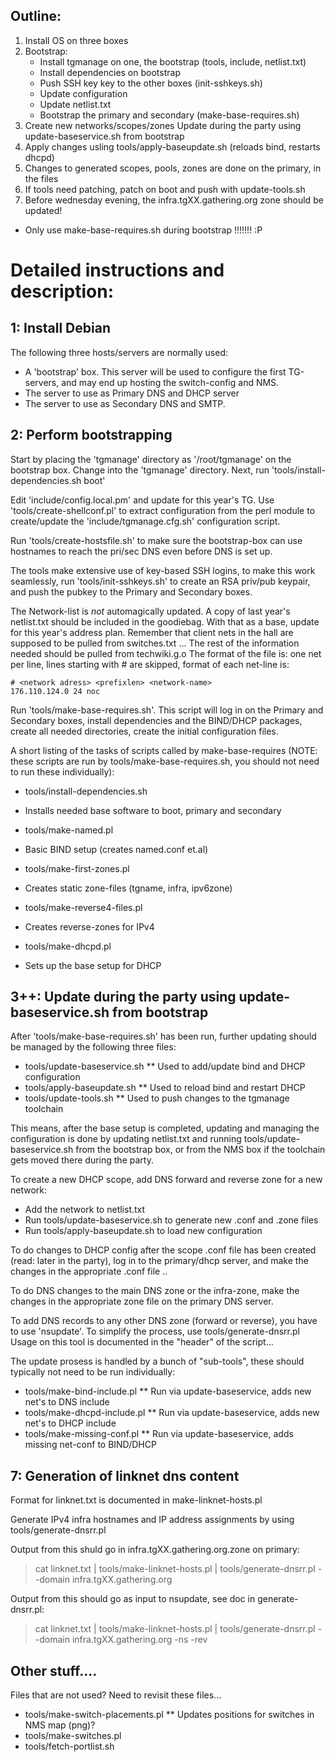 Outline:
------------------------------------------------------------------

  1. Install OS on three boxes
  2. Bootstrap:
     * Install tgmanage on one, the bootstrap (tools, include, netlist.txt)
     * Install dependencies on bootstrap
     * Push SSH key key to the other boxes (init-sshkeys.sh)
     * Update configuration
     * Update netlist.txt
     * Bootstrap the primary and secondary (make-base-requires.sh)
  3. Create new networks/scopes/zones Update during the party using 
    update-baseservice.sh from bootstrap
  4. Apply changes usling tools/apply-baseupdate.sh (reloads bind, restarts dhcpd)
  5. Changes to generated scopes, pools, zones are done on the primary, in the files
  6. If tools need patching, patch on boot and push with update-tools.sh
  7. Before wednesday evening, the infra.tgXX.gathering.org zone should be updated!
  * Only use make-base-requires.sh during bootstrap !!!!!!! :P

Detailed instructions and description:
==================================================================
 
1: Install Debian
------------------------------------------------------------------

The following three hosts/servers are normally used:
 * A 'bootstrap' box. This server will be used to configure
   the first TG-servers, and may end up hosting the switch-config and NMS.
 * The server to use as Primary DNS and DHCP server
 * The server to use as Secondary DNS and SMTP.

2: Perform bootstrapping
------------------------------------------------------------------

Start by placing the 'tgmanage' directory as '/root/tgmanage' on the bootstrap
box.  Change into the 'tgmanage' directory. Next, run
'tools/install-dependencies.sh boot'


Edit 'include/config.local.pm' and update for this year's TG.  Use
'tools/create-shellconf.pl' to extract configuration from the perl module to
create/update the 'include/tgmanage.cfg.sh' configuration script.

Run 'tools/create-hostsfile.sh' to make sure the bootstrap-box can use
hostnames to reach the pri/sec DNS even before DNS is set up.

The tools make extensive use of key-based SSH logins, to make this work
seamlessly, run 'tools/init-sshkeys.sh' to create an RSA priv/pub keypair, and
push the pubkey to the Primary and Secondary boxes.


The Network-list is _not_ automagically updated. A copy of last year's
netlist.txt should be included in the goodiebag. With that as a base, update
for this year's address plan. Remember that client nets in the hall are
supposed to be pulled from switches.txt ...
The rest of the information needed should be pulled from techwiki.g.o The
format of the file is: one net per line, lines starting with # are skipped,
format of each net-line is:

	# <network adress> <prefixlen> <network-name>
	176.110.124.0 24 noc


Run 'tools/make-base-requires.sh'. This script will log in on the Primary and
Secondary boxes, install dependencies and the BIND/DHCP packages, create all
needed directories, create the initial configuration files.

A short listing of the tasks of scripts called by make-base-requires (NOTE: these 
scripts are run by tools/make-base-requires.sh, you should not need to run these individually):
 * tools/install-dependencies.sh
 - Installs needed base software to boot, primary and secondary
 * tools/make-named.pl
 - Basic BIND setup (creates named.conf et.al)
 * tools/make-first-zones.pl
 - Creates static zone-files (tgname, infra, ipv6zone)
 * tools/make-reverse4-files.pl
 - Creates reverse-zones for IPv4
 * tools/make-dhcpd.pl
 - Sets up the base setup for DHCP

3++: Update during the party using update-baseservice.sh from bootstrap
------------------------------------------------------------------

After 'tools/make-base-requires.sh' has been run, further updating should be
managed by the following three files:
* tools/update-baseservice.sh
** Used to add/update bind and DHCP configuration
* tools/apply-baseupdate.sh
** Used to reload bind and restart DHCP
* tools/update-tools.sh
** Used to push changes to the tgmanage toolchain

This means, after the base setup is completed, updating and managing the
configuration is done by updating netlist.txt and running tools/update-baseservice.sh
from the bootstrap box, or from the NMS box if the toolchain gets moved there during
the party. 

To create a new DHCP scope, add DNS forward and reverse zone for a new network:

  * Add the network to netlist.txt
  * Run tools/update-baseservice.sh to generate new .conf and .zone files
  * Run tools/apply-baseupdate.sh to load new configuration

To do changes to DHCP config after the scope .conf file has been created 
(read: later in the party), log in to the primary/dhcp server, and make 
the changes in the appropriate .conf file ..

To do DNS changes to the main DNS zone or the infra-zone, make the changes
in the appropriate zone file on the primary DNS server.

To add DNS records to any other DNS zone (forward or reverse), you have
to use 'nsupdate'. To simplify the process, use tools/generate-dnsrr.pl
Usage on this tool is documented in the "header" of the script...


The update prosess is handled by a bunch of "sub-tools", these should typically
not need to be run individually:
* tools/make-bind-include.pl
** Run via update-baseservice, adds new net's to DNS include
* tools/make-dhcpd-include.pl
** Run via update-baseservice, adds new net's to DHCP include
* tools/make-missing-conf.pl
** Run via update-baseservice, adds missing net-conf to BIND/DHCP


7: Generation of linknet dns content
------------------------------------------------------------------

Format for linknet.txt is documented in make-linknet-hosts.pl

Generate IPv4 infra hostnames and IP address assignments
by using tools/generate-dnsrr.pl

Output from this shuld go in infra.tgXX.gathering.org.zone on primary:
> cat linknet.txt | tools/make-linknet-hosts.pl | tools/generate-dnsrr.pl --domain infra.tgXX.gathering.org 

Output from this should go as input to nsupdate, see doc in generate-dnsrr.pl:
> cat linknet.txt | tools/make-linknet-hosts.pl | tools/generate-dnsrr.pl --domain infra.tgXX.gathering.org -ns -rev


Other stuff....
------------------------------------------------------------------
Files that are not used? Need to revisit these files...

* tools/make-switch-placements.pl
** Updates positions for switches in NMS map (png)?
* tools/make-switches.pl
* tools/fetch-portlist.sh

